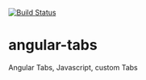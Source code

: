 [![Build Status](https://travis-ci.org/varit05/angular-tabs.svg?branch=master)](https://travis-ci.org/varit05/angular-tabs)

# angular-tabs
Angular Tabs, Javascript, custom Tabs

